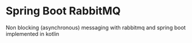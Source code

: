 # Spring Boot RabbitMQ

Non blocking (asynchronous) messaging with rabbitmq and spring boot implemented in kotlin

